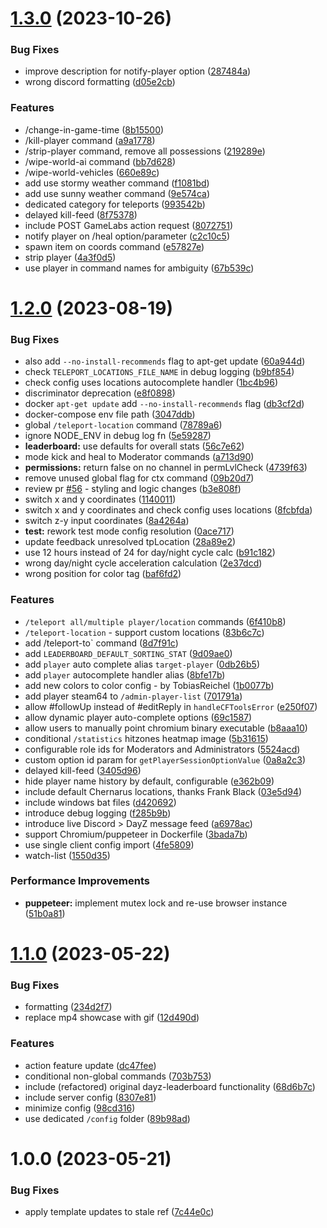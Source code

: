 # [1.3.0](https://github.com/Mirasaki/cftools-discord-bot/compare/v1.2.0...v1.3.0) (2023-10-26)


### Bug Fixes

* improve description for notify-player option ([287484a](https://github.com/Mirasaki/cftools-discord-bot/commit/287484aca283c19160499a56717df075ae72bc80))
* wrong discord formatting ([d05e2cb](https://github.com/Mirasaki/cftools-discord-bot/commit/d05e2cb2e5dcb4ff1e796b5c144cef6777e1c34a))


### Features

* /change-in-game-time ([8b15500](https://github.com/Mirasaki/cftools-discord-bot/commit/8b15500abc85806ad09860c8bcb0561f5bab8439))
* /kill-player command ([a9a1778](https://github.com/Mirasaki/cftools-discord-bot/commit/a9a1778cfb74d76002a5ce798abfd173cccfd74d))
* /strip-player command, remove all possessions ([219289e](https://github.com/Mirasaki/cftools-discord-bot/commit/219289ead96ae69112e6341dfde0a58d974de0e1))
* /wipe-world-ai command ([bb7d628](https://github.com/Mirasaki/cftools-discord-bot/commit/bb7d6287ac3f43aaccc999c22a0872cf90d3de7c))
* /wipe-world-vehicles ([660e89c](https://github.com/Mirasaki/cftools-discord-bot/commit/660e89c3513dc11ed5dd0a92aec4903785bac5f4))
* add use stormy weather command ([f1081bd](https://github.com/Mirasaki/cftools-discord-bot/commit/f1081bdb6899cf0271ce79a185383478e336083f))
* add use sunny weather command ([9e574ca](https://github.com/Mirasaki/cftools-discord-bot/commit/9e574ca3ff85fcb5b8c456451ba83476674a06ec))
* dedicated category for teleports ([993542b](https://github.com/Mirasaki/cftools-discord-bot/commit/993542b96abd1d64a06b5bbaab2ddbb51134c3c6))
* delayed kill-feed ([8f75378](https://github.com/Mirasaki/cftools-discord-bot/commit/8f75378e56a606925d76df611599d28091ab16b3))
* include POST GameLabs action request ([8072751](https://github.com/Mirasaki/cftools-discord-bot/commit/807275159676d30c14d958e9abce1159a3d12b2f))
* notify player on /heal option/parameter ([c2c10c5](https://github.com/Mirasaki/cftools-discord-bot/commit/c2c10c55c78459c342f985870de177bfbe71c1e2))
* spawn item on coords command ([e57827e](https://github.com/Mirasaki/cftools-discord-bot/commit/e57827e880cc7b8b9224adb0f80cf73507c176d6))
* strip player ([4a3f0d5](https://github.com/Mirasaki/cftools-discord-bot/commit/4a3f0d5c714233bc28db07776ecf93b64c93fa0d))
* use player in command names for ambiguity ([67b539c](https://github.com/Mirasaki/cftools-discord-bot/commit/67b539cb42dd8e00b2df75d4856fe03257879246))

# [1.2.0](https://github.com/Mirasaki/cftools-discord-bot/compare/v1.1.0...v1.2.0) (2023-08-19)


### Bug Fixes

* also add `--no-install-recommends` flag to apt-get update ([60a944d](https://github.com/Mirasaki/cftools-discord-bot/commit/60a944df7c6de4f6b2e5232155463e6983962045))
* check `TELEPORT_LOCATIONS_FILE_NAME` in debug logging ([b9bf854](https://github.com/Mirasaki/cftools-discord-bot/commit/b9bf854514b2c4acca483db04897053be7a65b8c))
* check config uses locations autocomplete handler ([1bc4b96](https://github.com/Mirasaki/cftools-discord-bot/commit/1bc4b9657345e98ed0263dde07661bfd0e38e2ab))
* discriminator deprecation ([e8f0898](https://github.com/Mirasaki/cftools-discord-bot/commit/e8f0898095f62568ed1e276da7eae714072a2e2e))
* docker `apt-get update` add `--no-install-recommends` flag ([db3cf2d](https://github.com/Mirasaki/cftools-discord-bot/commit/db3cf2da55a8bd30b7e2c3c2e20f9d2a61ae2b4c))
* docker-compose env file path ([3047ddb](https://github.com/Mirasaki/cftools-discord-bot/commit/3047ddbd23f23b6bd4cd05445adbc3e2402f8a05))
* global `/teleport-location` command ([78789a6](https://github.com/Mirasaki/cftools-discord-bot/commit/78789a60f1212baef7481db9c3bc8159450cb2f5))
* ignore NODE_ENV in debug log fn ([5e59287](https://github.com/Mirasaki/cftools-discord-bot/commit/5e59287418fa41f370eafbe6e17e83e5889739a4))
* **leaderboard:** use defaults for overall stats ([56c7e62](https://github.com/Mirasaki/cftools-discord-bot/commit/56c7e623456161b894fda7d97db605fcc1f2115b))
* mode kick and heal to Moderator commands ([a713d90](https://github.com/Mirasaki/cftools-discord-bot/commit/a713d908eb814875b364eab7a46653fa0a6ea450))
* **permissions:** return false on no channel in permLvlCheck ([4739f63](https://github.com/Mirasaki/cftools-discord-bot/commit/4739f63afd86da4fadae98694b3c5ef5a7dc5e80))
* remove unused global flag for ctx command ([09b20d7](https://github.com/Mirasaki/cftools-discord-bot/commit/09b20d7e1493378aa9f70804c14fddcfcc723128))
* review pr [#56](https://github.com/Mirasaki/cftools-discord-bot/issues/56) - styling and logic changes ([b3e808f](https://github.com/Mirasaki/cftools-discord-bot/commit/b3e808f00052aa3bf871da0f258836a012670d21))
* switch x and y coordinates ([1140011](https://github.com/Mirasaki/cftools-discord-bot/commit/1140011cc2b306c3a20bfdc232b2c2f4984cf098))
* switch x and y coordinates and check config uses locations ([8fcbfda](https://github.com/Mirasaki/cftools-discord-bot/commit/8fcbfdadf3a9559af36ecb82da25708f3854cf1b))
* switch z-y input coordinates ([8a4264a](https://github.com/Mirasaki/cftools-discord-bot/commit/8a4264adf5c5340f7d82d018fa674ba74e4653f9))
* **test:** rework test mode config resolution ([0ace717](https://github.com/Mirasaki/cftools-discord-bot/commit/0ace7170f71d7bc4eb1f0b6d5613afae9f3a3b2d))
* update feedback unresolved tpLocation ([28a89e2](https://github.com/Mirasaki/cftools-discord-bot/commit/28a89e21eb23a79b77ab0d97317ec4c184229ce1))
* use 12 hours instead of 24 for day/night cycle calc ([b91c182](https://github.com/Mirasaki/cftools-discord-bot/commit/b91c182355a7ce96ac38eecdc0afa5e8f0cd854d))
* wrong day/night cycle acceleration calculation ([2e37dcd](https://github.com/Mirasaki/cftools-discord-bot/commit/2e37dcda14810150dc172a2794fa005587a07c02))
* wrong position for color tag ([baf6fd2](https://github.com/Mirasaki/cftools-discord-bot/commit/baf6fd21c6c4e73de7d59a719ae4a178b16c935b))


### Features

* `/teleport all/multiple player/location` commands ([6f410b8](https://github.com/Mirasaki/cftools-discord-bot/commit/6f410b85f4be70d1e9eb5aa9392b75775b06aa98))
* `/teleport-location` - support custom locations ([83b6c7c](https://github.com/Mirasaki/cftools-discord-bot/commit/83b6c7cda7a54fe897e91aa6f2ad7b2e5bc7deb6))
* add /teleport-to` command ([8d7f91c](https://github.com/Mirasaki/cftools-discord-bot/commit/8d7f91c2d3726f83cc16449b5384d990a11e334c))
* add `LEADERBOARD_DEFAULT_SORTING_STAT` ([9d09ae0](https://github.com/Mirasaki/cftools-discord-bot/commit/9d09ae0570bf4540eb58265e77250da322c545f1))
* add `player` auto complete alias `target-player` ([0db26b5](https://github.com/Mirasaki/cftools-discord-bot/commit/0db26b548d75819358ebcd3d8e3d4e0e38379880))
* add `player` autocomplete handler alias ([8bfe17b](https://github.com/Mirasaki/cftools-discord-bot/commit/8bfe17bcac8c6b164ac22cc885eff3630549e20a))
* add new colors to color config - by TobiasReichel ([1b0077b](https://github.com/Mirasaki/cftools-discord-bot/commit/1b0077b85ef9ddf15ec168c552f038f7fa9d1b26))
* add player steam64 to `/admin-player-list` ([701791a](https://github.com/Mirasaki/cftools-discord-bot/commit/701791abafa9be18a79507964d8f107872c3eea9))
* allow #followUp instead of #editReply in `handleCFToolsError` ([e250f07](https://github.com/Mirasaki/cftools-discord-bot/commit/e250f077b8e552c1793d64579c318a9ddbf2a3e1))
* allow dynamic player auto-complete options ([69c1587](https://github.com/Mirasaki/cftools-discord-bot/commit/69c1587f4cfee0e0d9e089963a39efa07a705409))
* allow users to manually point chromium binary executable ([b8aaa10](https://github.com/Mirasaki/cftools-discord-bot/commit/b8aaa10ea7ac28873a98b43cdb50e2e94508579f))
* conditional `/statistics` hitzones heatmap image ([5b31615](https://github.com/Mirasaki/cftools-discord-bot/commit/5b31615ce1f4bca8e388c2c9bb2f3540f5f5d2d6))
* configurable role ids for Moderators and Administrators ([5524acd](https://github.com/Mirasaki/cftools-discord-bot/commit/5524acdd0ec26c4148ead0d24afabd12887fda69))
* custom option id param for `getPlayerSessionOptionValue` ([0a8a2c3](https://github.com/Mirasaki/cftools-discord-bot/commit/0a8a2c34642fca8b218f3498e215d2ebb8a4909b))
* delayed kill-feed ([3405d96](https://github.com/Mirasaki/cftools-discord-bot/commit/3405d9689469d3206308a071f268610619ef1ab4))
* hide player name history by default, configurable ([e362b09](https://github.com/Mirasaki/cftools-discord-bot/commit/e362b093a7dbabd3e936cffa60a3c7b5152beafb))
* include default Chernarus locations, thanks Frank Black ([03e5d94](https://github.com/Mirasaki/cftools-discord-bot/commit/03e5d94d4e36ec65cd34e8e68885159f3b09a1a2))
* include windows bat files ([d420692](https://github.com/Mirasaki/cftools-discord-bot/commit/d42069281fcb0395576526114183418b873ca5e1))
* introduce debug logging ([f285b9b](https://github.com/Mirasaki/cftools-discord-bot/commit/f285b9b211508e9fc867084acc98f9aa0a2edd4f))
* introduce live Discord > DayZ message feed ([a6978ac](https://github.com/Mirasaki/cftools-discord-bot/commit/a6978ac066c3a44ce5f22bc4b4529cbd660a4438))
* support Chromium/puppeteer in Dockerfile ([3bada7b](https://github.com/Mirasaki/cftools-discord-bot/commit/3bada7b3639a4b06aa64d8e6a336318d27e455e5))
* use single client config import ([4fe5809](https://github.com/Mirasaki/cftools-discord-bot/commit/4fe5809c98f39c3052a4c0f1b1f13dc362522d44))
* watch-list ([1550d35](https://github.com/Mirasaki/cftools-discord-bot/commit/1550d3545cba5beb14a09f42659133b2509e7948))


### Performance Improvements

* **puppeteer:** implement mutex lock and re-use browser instance ([51b0a81](https://github.com/Mirasaki/cftools-discord-bot/commit/51b0a819694cb155d2351a238b8d9cb42cbfca77))

# [1.1.0](https://github.com/Mirasaki/cftools-discord-bot/compare/v1.0.0...v1.1.0) (2023-05-22)


### Bug Fixes

* formatting ([234d2f7](https://github.com/Mirasaki/cftools-discord-bot/commit/234d2f7d44f4759fe81d985e589f838ed1f15b51))
* replace mp4 showcase with gif ([12d490d](https://github.com/Mirasaki/cftools-discord-bot/commit/12d490d85fe397f40abbb4344f915dbfca1cea68))


### Features

* action feature update ([dc47fee](https://github.com/Mirasaki/cftools-discord-bot/commit/dc47fee4d68a7c09b591d8a9e1dfa811a6f7a64e))
* conditional non-global commands ([703b753](https://github.com/Mirasaki/cftools-discord-bot/commit/703b753ac45b590e44cff5ecaf3a0394e4458e06))
* include (refactored) original dayz-leaderboard functionality ([68d6b7c](https://github.com/Mirasaki/cftools-discord-bot/commit/68d6b7ce5988fe23c77e65fdf2cd9e206d4d985c))
* include server config ([8307e81](https://github.com/Mirasaki/cftools-discord-bot/commit/8307e816929df187a1e10727d585a8638dcd3cde))
* minimize config ([98cd316](https://github.com/Mirasaki/cftools-discord-bot/commit/98cd316d67757589ce27ab0aa39499ea7dd83d4e))
* use dedicated `/config` folder ([89b98ad](https://github.com/Mirasaki/cftools-discord-bot/commit/89b98ada79c8f1db23538b631c7c03b84dc74331))

# 1.0.0 (2023-05-21)


### Bug Fixes

* apply template updates to stale ref ([7c44e0c](https://github.com/Mirasaki/cftools-discord-bot/commit/7c44e0c2084fcd48248bf617db6cccaf45b47c01))
